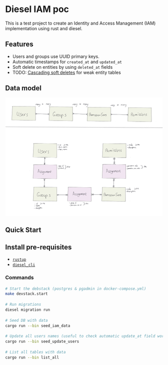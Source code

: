 # Diesel IAM poc

This is a test project to create an Identity and Access Management (IAM) implementation using rust and diesel.

## Features

- Users and groups use UUID primary keys.
- Automatic timestamps for `created_at` and `updated_at`
- Soft delete on entities by using `deleted_at` fields
- TODO: [Cascading soft deletes](https://stackoverflow.com/questions/506432/cascading-soft-delete/53046345#53046345) for weak entity tables

## Data model

![Data model](./docs/iam-data-model/erd.jpeg)

## Quick Start

## Install pre-requisites

- [`rustup`](https://rustup.rs/)
- [`diesel_cli`](https://diesel.rs/guides/getting-started#installing-diesel-cli)

### Commands

```sh
# Start the debstack (postgres & pgadmin in docker-compose.yml)
make devstack.start

# Run migrations
diesel migration run

# Seed DB with data
cargo run --bin seed_iam_data

# Update all users names (useful to check automatic update_at field working)
cargo run --bin seed_update_users

# List all tables with data
cargo run --bin list_all
```
